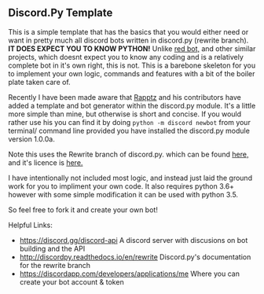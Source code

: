 ## Discord.Py Template

This is a simple template that has the basics that you would either need or want in pretty much all discord bots written in discord.py (rewrite branch). **IT DOES EXPECT YOU TO KNOW PYTHON!**
Unlike [red bot,](https://github.com/Cog-Creators/Red-DiscordBot) and other similar projects, which doesnt expect you to know any coding and is a relatively complete bot in it's own right, this is not.
This is a barebone skeleton for you to implement your own logic, commands and features with a bit of the boiler plate taken care of.

Recently I have been made aware that [Rapptz](https://github.com/Rapptz) and his contributors have added a template and bot generator within the discord.py module. It's a little more simple than mine, but otherwise is short and concise. If you would rather use his you can find it by doing `python -m discord newbot` from your terminal/ command line provided you have installed the discord.py module version 1.0.0a.

Note this uses the Rewrite branch of discord.py. which can be found [here,](https://github.com/Rapptz/discord.py/tree/rewrite) and it's licence is [here.](https://github.com/Rapptz/discord.py/blob/rewrite/LICENSE)

I have intentionally not included most logic, and instead just laid the ground work for you to impliment your own code. It also requires python 3.6+ however with some simple modification it can be used with python 3.5.


So feel free to fork it and create your own bot!

Helpful Links:
- https://discord.gg/discord-api A discord server with discusions on bot building and the API
- http://discordpy.readthedocs.io/en/rewrite Discord.py's documentation for the rewrite branch
- https://discordapp.com/developers/applications/me Where you can create your bot account & token
